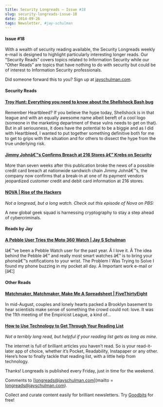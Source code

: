 ```yaml
---
title: Security Longreads — Issue #18
slug: security-longreads-issue-18
date: 2014-09-26
tags: Newsletter, #jay-schulman
---
```


#### Issue #18

With a wealth of security reading available, the Security Longreads weekly e-mail is designed to highlight particularly interesting longer reads. Our “Security Reads” covers topics related to Information Security while our “Other Reads” are topics that have nothing to do with security but could be of interest to Information Security professionals.

Did someone forward this to you? Sign up at [jayschulman.com](http://www.jayschulman.com/security-longreads/).

#### Security Reads

#### [Troy Hunt: Everything you need to know about the Shellshock Bash bug](https://www.jayschulman.com/wp-content/uploads/2014/09/everything-you-need-to-know-about.html?utm_source=feedburner&amp;utm_medium=feed&amp;utm_campaign=Feed%3A+TroyHunt+%28Troy+Hunt%29)

Remember Heartbleed? If you believe the hype today, Shellshock is in that league and with an equally awesome name albeit bereft of a cool logo (someone in the marketing department of these vulns needs to get on that). But in all seriousness, it does have the potential to be a biggie and as I did with Heartbleed, I wanted to put together something definitive both for me to get to grips with the situation and for others to dissect the hype from the true underlying risk.

#### [Jimmy Johnâ€™s Confirms Breach at 216 Stores â€” Krebs on Security](https://www.jayschulman.com/wp-content/uploads/2014/09/jimmy-johns-confirms-breach-at-216-stores)

More than seven weeks after this publication broke the news of a possible credit card breach at nationwide sandwich chain Jimmy Johnâ€™s, the company now confirms that a break-in at one of its payment vendors jeopardized customer credit and debit card information at 216 stores.

#### [NOVA | Rise of the Hackers](https://www.jayschulman.com/wp-content/uploads/2014/09/rise-of-the-hackers.html)

*Not a longread, but a long watch. Check out this episode of Nova on PBS:*

A new global geek squad is harnessing cryptography to stay a step ahead of cybercriminals.

#### Reads by Jay

#### [A Pebble User Tries the Moto 360 Watch | Jay S Schulman](http://www.jayschulman.com/a-pebble-user-tries-the-moto-360-watch/)

Iâ€™ve been a Pebble Watch user for the past year. Â I love it. Â The idea behind the Pebble â€” and really most smart watches â€” is to bring your phoneâ€™s notifications to your wrist. The Problem I Was Trying to Solve I found my phone buzzing in my pocket all day. Â Important work e-mail or [â€¦]

#### Other Reads

#### [Matchmaker, Matchmaker, Make Me A Spreadsheet | FiveThirtyEight](https://www.jayschulman.com/wp-content/uploads/2014/09/?src=longreads)

In mid-August, couples and lonely hearts packed a Brooklyn basement to hear scientists make sense of something the crowd could not: love. It was the 11th meeting of the Empiricist League, a kind of…

#### [How to Use Technology to Get Through Your Reading List](https://www.jayschulman.com/wp-content/uploads/2014/09/how-to-use-technology-to-get-through-your-reading-list-1638054481)

*Not a terribly long read, but helpful if your reading list gets as long as mine.*

The internet is full of brilliant articles you haven’t read. So is your read-it-later app of choice, whether it’s Pocket, Readability, Instapaper or any other. Here’s how to finally tackle that reading list, with a little help from technology.

Thanks! Longreads is published every Friday, just in time for the weekend.

Comments to [longreads@jayschulman.com](mailto = longreads@jayschulman.com).

Collect and curate content easily for brilliant newsletters. Try [Goodbits](https://www.jayschulman.com/wp-content/uploads/2014/09/?utm_source=builtwith-try&amp;utm_medium=email&amp;utm_campaign=security-longreads2) for free!
